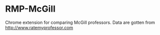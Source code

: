 # RMP-McGill
Chrome extension for comparing McGill professors. Data are gotten from http://www.ratemyprofessor.com
